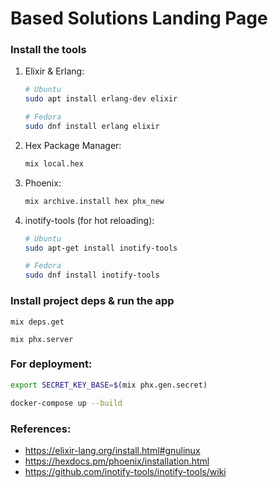 # Based Solutions Landing Page


### Install the tools

1. Elixir & Erlang: 
    ```bash
    # Ubuntu
    sudo apt install erlang-dev elixir

    # Fedora
    sudo dnf install erlang elixir
    ```
2. Hex Package Manager: 
    ```bash
    mix local.hex
    ```
3. Phoenix: 
    ```bash
    mix archive.install hex phx_new
    ```
4. inotify-tools (for hot reloading): 
    ```bash
    # Ubuntu
    sudo apt-get install inotify-tools

    # Fedora
    sudo dnf install inotify-tools
    ```

### Install project deps & run the app

```
mix deps.get
```

```
mix phx.server
```

### For deployment:

```bash
export SECRET_KEY_BASE=$(mix phx.gen.secret)

docker-compose up --build
```

### References: 
- https://elixir-lang.org/install.html#gnulinux
- https://hexdocs.pm/phoenix/installation.html
- https://github.com/inotify-tools/inotify-tools/wiki